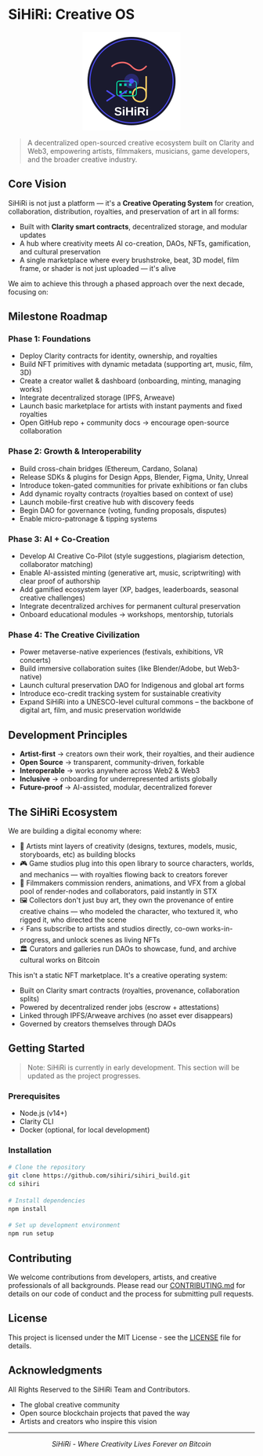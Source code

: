 # SiHiRi: Creative OS

<p align="center">
  <img src="assets/sihiri-logo.svg" alt="SiHiRi Logo" width="200"/>
</p>

> A decentralized open-sourced creative ecosystem built on Clarity and Web3, empowering artists, filmmakers, musicians, game developers, and the broader creative industry.

## Core Vision

SiHiRi is not just a platform — it's a **Creative Operating System** for creation, collaboration, distribution, royalties, and preservation of art in all forms:

- Built with **Clarity smart contracts**, decentralized storage, and modular updates
- A hub where creativity meets AI co-creation, DAOs, NFTs, gamification, and cultural preservation
- A single marketplace where every brushstroke, beat, 3D model, film frame, or shader is not just uploaded — it's alive

We aim to achieve this through a phased approach over the next decade, focusing on:

## Milestone Roadmap

### Phase 1: Foundations

- Deploy Clarity contracts for identity, ownership, and royalties
- Build NFT primitives with dynamic metadata (supporting art, music, film, 3D)
- Create a creator wallet & dashboard (onboarding, minting, managing works)
- Integrate decentralized storage (IPFS, Arweave)
- Launch basic marketplace for artists with instant payments and fixed royalties
- Open GitHub repo + community docs → encourage open-source collaboration

### Phase 2: Growth & Interoperability

- Build cross-chain bridges (Ethereum, Cardano, Solana)
- Release SDKs & plugins for Design Apps, Blender, Figma, Unity, Unreal
- Introduce token-gated communities for private exhibitions or fan clubs
- Add dynamic royalty contracts (royalties based on context of use)
- Launch mobile-first creative hub with discovery feeds
- Begin DAO for governance (voting, funding proposals, disputes)
- Enable micro-patronage & tipping systems

### Phase 3: AI + Co-Creation

- Develop AI Creative Co-Pilot (style suggestions, plagiarism detection, collaborator matching)
- Enable AI-assisted minting (generative art, music, scriptwriting) with clear proof of authorship
- Add gamified ecosystem layer (XP, badges, leaderboards, seasonal creative challenges)
- Integrate decentralized archives for permanent cultural preservation
- Onboard educational modules → workshops, mentorship, tutorials

### Phase 4: The Creative Civilization

- Power metaverse-native experiences (festivals, exhibitions, VR concerts)
- Build immersive collaboration suites (like Blender/Adobe, but Web3-native)
- Launch cultural preservation DAO for Indigenous and global art forms
- Introduce eco-credit tracking system for sustainable creativity
- Expand SiHiRi into a UNESCO-level cultural commons – the backbone of digital art, film, and music preservation worldwide

## Development Principles

- **Artist-first** → creators own their work, their royalties, and their audience
- **Open Source** → transparent, community-driven, forkable
- **Interoperable** → works anywhere across Web2 & Web3
- **Inclusive** → onboarding for underrepresented artists globally
- **Future-proof** → AI-assisted, modular, decentralized forever

## The SiHiRi Ecosystem

We are building a digital economy where:

- 🎨 Artists mint layers of creativity (designs, textures, models, music, storyboards, etc) as building blocks
- 🎮 Game studios plug into this open library to source characters, worlds, and mechanics — with royalties flowing back to creators forever
- 🎥 Filmmakers commission renders, animations, and VFX from a global pool of render-nodes and collaborators, paid instantly in STX
- 🖼 Collectors don't just buy art, they own the provenance of entire creative chains — who modeled the character, who textured it, who rigged it, who directed the scene
- ⚡ Fans subscribe to artists and studios directly, co-own works-in-progress, and unlock scenes as living NFTs
- 🏛 Curators and galleries run DAOs to showcase, fund, and archive cultural works on Bitcoin

This isn't a static NFT marketplace. It's a creative operating system:

- Built on Clarity smart contracts (royalties, provenance, collaboration splits)
- Powered by decentralized render jobs (escrow + attestations)
- Linked through IPFS/Arweave archives (no asset ever disappears)
- Governed by creators themselves through DAOs

## Getting Started

> Note: SiHiRi is currently in early development. This section will be updated as the project progresses.

### Prerequisites

- Node.js (v14+)
- Clarity CLI
- Docker (optional, for local development)

### Installation

```bash
# Clone the repository
git clone https://github.com/sihiri/sihiri_build.git
cd sihiri

# Install dependencies
npm install

# Set up development environment
npm run setup
```

## Contributing

We welcome contributions from developers, artists, and creative professionals of all backgrounds. Please read our [CONTRIBUTING.md](CONTRIBUTING.md) for details on our code of conduct and the process for submitting pull requests.

## License

This project is licensed under the MIT License - see the [LICENSE](LICENSE) file for details.

## Acknowledgments

All Rights Reserved to the SiHiRi Team and Contributors.

- The global creative community
- Open source blockchain projects that paved the way
- Artists and creators who inspire this vision

---

<p align="center">
  <i>SiHiRi - Where Creativity Lives Forever on Bitcoin</i>
</p>